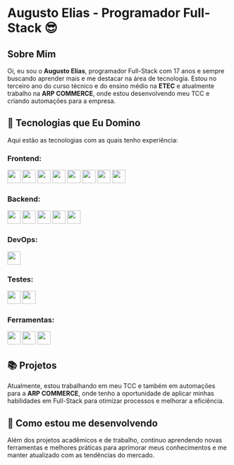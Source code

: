 # Augusto Elias - Programador Full-Stack 😎

## Sobre Mim

Oi, eu sou o **Augusto Elias**, programador Full-Stack com 17 anos e sempre buscando aprender mais e me destacar na área de tecnologia. Estou no terceiro ano do curso técnico e do ensino médio na **ETEC** e atualmente trabalho na **ARP COMMERCE**, onde estou desenvolvendo meu TCC e criando automações para a empresa.

## 🚀 Tecnologias que Eu Domino

Aqui estão as tecnologias com as quais tenho experiência:

### Frontend:
<img width="30" src="https://cdn.jsdelivr.net/gh/devicons/devicon@latest/icons/html5/html5-original-wordmark.svg" />
<img width="30" src="https://cdn.jsdelivr.net/gh/devicons/devicon@latest/icons/css3/css3-original-wordmark.svg" />
<img width="30" src="https://cdn.jsdelivr.net/gh/devicons/devicon@latest/icons/javascript/javascript-original.svg" />
<img width="30" src="https://cdn.jsdelivr.net/gh/devicons/devicon@latest/icons/tailwindcss/tailwindcss-original.svg" />
<img width="30" src="https://cdn.jsdelivr.net/gh/devicons/devicon@latest/icons/sass/sass-original.svg" />
<img width="30" src="https://cdn.jsdelivr.net/gh/devicons/devicon@latest/icons/vitejs/vitejs-original.svg" />
<img width="30" src="https://cdn.jsdelivr.net/gh/devicons/devicon@latest/icons/react/react-original.svg" />
<img width="30" src="https://cdn.jsdelivr.net/gh/devicons/devicon@latest/icons/nextjs/nextjs-original.svg" />

### Backend:
<img width="30" src="https://cdn.jsdelivr.net/gh/devicons/devicon@latest/icons/python/python-original.svg" />
<img width="30" src="https://cdn.jsdelivr.net/gh/devicons/devicon@latest/icons/fastapi/fastapi-original.svg" />
<img width="30" src="https://cdn.jsdelivr.net/gh/devicons/devicon@latest/icons/postgresql/postgresql-original-wordmark.svg" />
<img width="30" src="https://cdn.jsdelivr.net/gh/devicons/devicon@latest/icons/mysql/mysql-original-wordmark.svg" />
<img width="30" src="https://cdn.jsdelivr.net/gh/devicons/devicon@latest/icons/mongodb/mongodb-original-wordmark.svg" />

### DevOps:
<img width="30" src="https://cdn.jsdelivr.net/gh/devicons/devicon@latest/icons/docker/docker-original.svg" />

### Testes:
<img width="30" src="https://cdn.jsdelivr.net/gh/devicons/devicon@latest/icons/jest/jest-plain.svg" />
<img width="30" src="https://cdn.jsdelivr.net/gh/devicons/devicon@latest/icons/selenium/selenium-original.svg" />

### Ferramentas:
<img width="30" src="https://cdn.jsdelivr.net/gh/devicons/devicon@latest/icons/visualstudio/visualstudio-plain.svg" />
<img width="30" src="https://cdn.jsdelivr.net/gh/devicons/devicon@latest/icons/postman/postman-plain.svg" />
<img width="30" src="https://cdn.jsdelivr.net/gh/devicons/devicon@latest/icons/androidstudio/androidstudio-original.svg" />

## 📚 Projetos

Atualmente, estou trabalhando em meu TCC e também em automações para a **ARP COMMERCE**, onde tenho a oportunidade de aplicar minhas habilidades em Full-Stack para otimizar processos e melhorar a eficiência.

## 🌱 Como estou me desenvolvendo

Além dos projetos acadêmicos e de trabalho, continuo aprendendo novas ferramentas e melhores práticas para aprimorar meus conhecimentos e me manter atualizado com as tendências do mercado.
